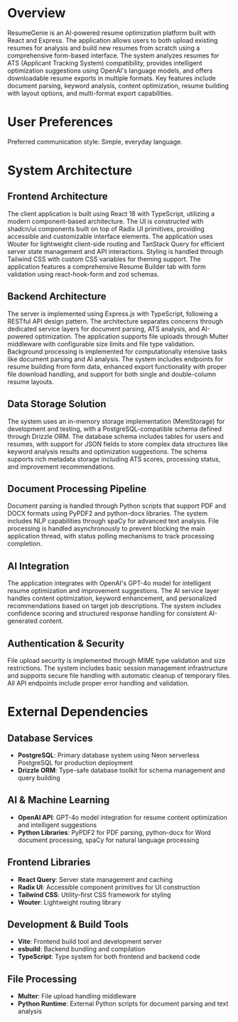 # Overview

ResumeGenie is an AI-powered resume optimization platform built with React and Express. The application allows users to both upload existing resumes for analysis and build new resumes from scratch using a comprehensive form-based interface. The system analyzes resumes for ATS (Applicant Tracking System) compatibility, provides intelligent optimization suggestions using OpenAI's language models, and offers downloadable resume exports in multiple formats. Key features include document parsing, keyword analysis, content optimization, resume building with layout options, and multi-format export capabilities.

# User Preferences

Preferred communication style: Simple, everyday language.

# System Architecture

## Frontend Architecture
The client application is built using React 18 with TypeScript, utilizing a modern component-based architecture. The UI is constructed with shadcn/ui components built on top of Radix UI primitives, providing accessible and customizable interface elements. The application uses Wouter for lightweight client-side routing and TanStack Query for efficient server state management and API interactions. Styling is handled through Tailwind CSS with custom CSS variables for theming support. The application features a comprehensive Resume Builder tab with form validation using react-hook-form and zod schemas.

## Backend Architecture
The server is implemented using Express.js with TypeScript, following a RESTful API design pattern. The architecture separates concerns through dedicated service layers for document parsing, ATS analysis, and AI-powered optimization. The application supports file uploads through Multer middleware with configurable size limits and file type validation. Background processing is implemented for computationally intensive tasks like document parsing and AI analysis. The system includes endpoints for resume building from form data, enhanced export functionality with proper file download handling, and support for both single and double-column resume layouts.

## Data Storage Solution
The system uses an in-memory storage implementation (MemStorage) for development and testing, with a PostgreSQL-compatible schema defined through Drizzle ORM. The database schema includes tables for users and resumes, with support for JSON fields to store complex data structures like keyword analysis results and optimization suggestions. The schema supports rich metadata storage including ATS scores, processing status, and improvement recommendations.

## Document Processing Pipeline
Document parsing is handled through Python scripts that support PDF and DOCX formats using PyPDF2 and python-docx libraries. The system includes NLP capabilities through spaCy for advanced text analysis. File processing is handled asynchronously to prevent blocking the main application thread, with status polling mechanisms to track processing completion.

## AI Integration
The application integrates with OpenAI's GPT-4o model for intelligent resume optimization and improvement suggestions. The AI service layer handles content optimization, keyword enhancement, and personalized recommendations based on target job descriptions. The system includes confidence scoring and structured response handling for consistent AI-generated content.

## Authentication & Security
File upload security is implemented through MIME type validation and size restrictions. The system includes basic session management infrastructure and supports secure file handling with automatic cleanup of temporary files. All API endpoints include proper error handling and validation.

# External Dependencies

## Database Services
- **PostgreSQL**: Primary database system using Neon serverless PostgreSQL for production deployment
- **Drizzle ORM**: Type-safe database toolkit for schema management and query building

## AI & Machine Learning
- **OpenAI API**: GPT-4o model integration for resume content optimization and intelligent suggestions
- **Python Libraries**: PyPDF2 for PDF parsing, python-docx for Word document processing, spaCy for natural language processing

## Frontend Libraries
- **React Query**: Server state management and caching
- **Radix UI**: Accessible component primitives for UI construction
- **Tailwind CSS**: Utility-first CSS framework for styling
- **Wouter**: Lightweight routing library

## Development & Build Tools
- **Vite**: Frontend build tool and development server
- **esbuild**: Backend bundling and compilation
- **TypeScript**: Type system for both frontend and backend code

## File Processing
- **Multer**: File upload handling middleware
- **Python Runtime**: External Python scripts for document parsing and text analysis